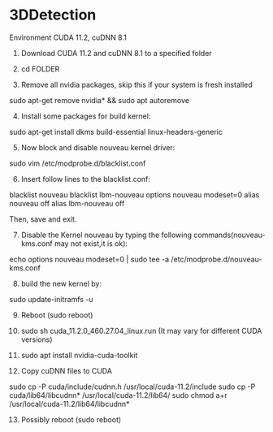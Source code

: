 # 3DDetection

Environment CUDA 11.2, cuDNN 8.1

1. Download CUDA 11.2 and cuDNN 8.1 to a specified folder

2. cd FOLDER

3. Remove all nvidia packages, skip this if your system is fresh installed

sudo apt-get remove nvidia* && sudo apt autoremove

4. Install some packages for build kernel:

sudo apt-get install dkms build-essential linux-headers-generic

5. Now block and disable nouveau kernel driver:

sudo vim /etc/modprobe.d/blacklist.conf

6. Insert follow lines to the blacklist.conf:

blacklist nouveau
blacklist lbm-nouveau
options nouveau modeset=0
alias nouveau off
alias lbm-nouveau off

Then, save and exit.

7. Disable the Kernel nouveau by typing the following commands(nouveau-kms.conf may not exist,it is ok):

echo options nouveau modeset=0 | sudo tee -a /etc/modprobe.d/nouveau-kms.conf

8. build the new kernel by:

sudo update-initramfs -u

9. Reboot (sudo reboot)

10. sudo sh cuda_11.2.0_460.27.04_linux.run (It may vary for different CUDA versions)

11. sudo apt install nvidia-cuda-toolkit

12. Copy cuDNN files to CUDA

sudo cp -P cuda/include/cudnn.h /usr/local/cuda-11.2/include
sudo cp -P cuda/lib64/libcudnn* /usr/local/cuda-11.2/lib64/
sudo chmod a+r /usr/local/cuda-11.2/lib64/libcudnn*

13. Possibly reboot (sudo reboot)
